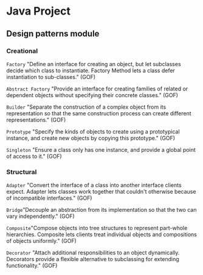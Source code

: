 # Java Project

## Design patterns module

### Creational

`Factory` "Define an interface for creating an object, but let subclasses decide which class to instantiate. Factory Method lets a class defer instantiation to sub-classes." (GOF)

`Abstract Factory` "Provide an interface for creating families of related or dependent objects 
without specifying their concrete classes." (GOF)

`Builder` "Separate the construction of a complex object from its representation so that 
the same construction process can create different representations." (GOF)

`Prototype` "Specify the kinds of objects to create using a prototypical instance, and create new objects by copying this prototype." (GOF)

`Singleton` "Ensure a class only has one instance, and provide a global point of access to it." (GOF)

### Structural

`Adapter` "Convert the interface of a class into another interface clients expect. Adapter lets classes work together that couldn't otherwise because of incompatible interfaces." (GOF)

`Bridge`"Decouple an abstraction from its implementation so that the two can vary independently." (GOF)

`Composite`"Compose objects into tree structures to represent part-whole hierarchies. Composite lets clients treat individual objects and compositions of objects uniformly." (GOF)

`Decorator` "Attach additional responsibilities to an object dynamically. Decorators provide a flexible alternative to subclassing for extending functionality." (GOF)